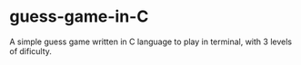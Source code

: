 # guess-game-in-C

A simple guess game written in C language to play in terminal, with 3 levels of dificulty.


